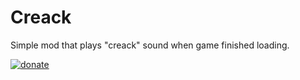# Creack
Simple mod that plays "creack" sound when game finished loading.         


[![donate](https://cdn.modrinth.com/data/cached_images/adca3088c3d2dd4353fce413afd87fab80dbbdda.png)](https://ko-fi.com/nederliver)
